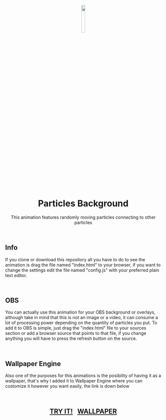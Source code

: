 <h3 align="center"><img src='https://raw.githubusercontent.com/JayexDesigns/particles-background/main/assets/preview.gif' width='15%'></h3>
<h1 align="center">Particles Background</h1>
<p align="center">This animation features randomly moving particles connecting to other particles</p>
<br/>
<h2>Info</h2>
<p>If you clone or download this repository all you have to do to see the animation is drag the file named "index.html" to your browser, if you want to change the settings edit the file named "config.js" with your preferred plain text editor.</p>
<br/>
<h2>OBS</h2>
<p>You can actually use this animation for your OBS background or overlays, although take in mind that this is not an image or a video, it can consume a lot of processing power depending on the quantity of particles you put. To add it to OBS is simple, just drag the "index.html" file to your sources section or add a browser source that points to that file, if you change anything you will have to press the refresh button on the source.</p>
<br/>
<h2>Wallpaper Engine</h2>
<p>Also one of the purposes for this animations is the posibility of having it as a wallpaper, that's why I added it to Wallpaper Engine where you can costomize it however you want easily, the link is down below</p>
<br/>
<h2 align="center"><a href="https://jayexdesigns.github.io/particles-background/">TRY IT!</a>&nbsp;&nbsp;&nbsp;<a href="https://steamcommunity.com/sharedfiles/filedetails/?id=2479991313">WALLPAPER</a></h2>